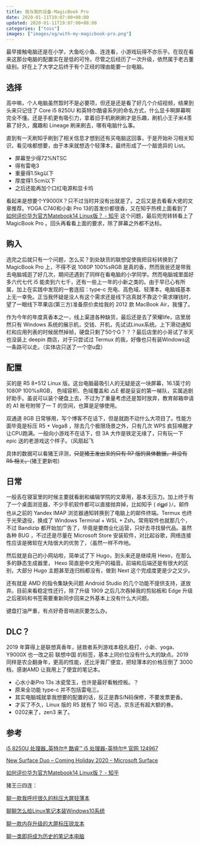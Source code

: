 ```yaml
---
title: 我与我的设备-MagicBook Pro
date: 2020-01-11T19:07:00+08:00
updated: 2020-01-11T19:07:00+08:00
categories: ["toss"]
images: ["images/og/with-my-magicbook-pro.png"]
---
```


最早接触电脑还是在小学，大鱼吃小鱼、连连看，小游戏玩得不亦乐乎。在现在看来这那台电脑的配置实在是低的可怜，尽管之后经历了一次升级，依然属于老古董级别。好在上了大学之后终于有个正经的理由能要一台电脑。<!--more-->

## 选择

高中嘛，个人电脑虽然暂时不是必要项，但还是还是看了好几个介绍视频，结果到头来只记住了 Core i5 8250U 和英特尔酷睿系列的命名方式，什么显卡啊屏幕啊完全不懂。还是手机更有吸引力，拿着旧手机刷刷刷才是乐趣，刷机小王子米4羡慕了好久，魔趣和 Lineage 刷来刷去，哪有电脑什么事。

直到有一天刷知乎刷到了相关信息才想到还有买电脑这回事，于是开始补习相关知识，看见啥都想要，由于本来就想选个轻薄本，最终形成了一个敲诡异的 List。

* 屏幕至少得72%NTSC
* 得有雷电3
* 重量得1.5kg以下
* 厚度得1.5cm以下
* 之后还能再加个口红电源和显卡坞

看起来是想要个Y9000X？只不过当时并没有出就是了。之后又是去看看大佬的文章推荐。YOGA C740和小新 Pro 13的首发价都很香，又在知乎热榜上面看到了 [如何评价华为官方Matebook14 Linux版？ - 知乎](#参考) 这个问题，最后兜兜转转看上了 MagicBook Pro 。回头再看看上面的要求，除了屏幕之外都不达标。

## 购入

选完之后就只有一个问题，怎么买？到处缺货的联想促使我把目标转换到了 MagicBook Pro 上，不得不说 1080P 100%sRGB 是真的香，然而我爸还是带我去电脑城逛了好几次，期间还遇到了同样在看电脑的小学同学。然而电脑城里面好多六代七代 i5 能卖到六七千，还有一些上一年的小新之类的。由于早已心有所属，加上在实践中发现的一套连招：type-c 充电、高色域、轻薄本，电脑城基本上无一幸免。正当我怀疑是没人有这个需求还是线下店真就不靠这个需求赚钱时，望了一眼线下苹果店(第三方)准备原价卖给我的 2012 款 MacBook Air，我懂了。

作为今年的年度真香本之一，线上渠道各种缺货，最后还是去了荣耀life，店里居然只有 Windows 系统的展示机，交钱、开机，先试试Linux系统。上下滑动通知栏和应用列表的时候居然掉帧，硬盘只剩了50个G？？？最后店里的小哥试了半天也没装上 deepin 商店，对于只尝试过 Termux 的我，好像也只有装Windows这一条路可以走。（实体店只送了一个空u盘）

## 配置

买的是 R5 8+512 Linux 版。这台电脑最吸引人的无疑是这一块屏幕，16.1英寸的 1080P 100%sRGB， 色域容积、色域覆盖和 △E 都是妥妥的第一梯队，实属追剧好助手。虽说可以装个硬盘上去，不过为了重量考虑还是暂时放弃，教育邮箱申请的 A1 账号附带了一 T 的空间，也算是足够使用。

双通道 8GB 日常够用，写个博客不在话下，但是就跑不动什么大项目了。性能方面毕竟是标压 R5 + Vega8 ，除去几个极限场景之外，只有几次 WPS 疯狂唤醒才让CPU跑满。一般向小游戏不在话下，但 3A 大作是铁定无缘了，只有玩一下 epic 送的老游戏这个样子。（风扇起飞

具体的数据可以看猪王评测，~~只是猪王发出来的只有 R7 版的具体数据，并没有 R5 相关。~~(猪王更新啦)

## 日常

一般丢在寝室里的时候主要就看剧和编辑学院的文章用，基本无压力。加上终于有了一个桌面浏览器，不少手机软件都可以直接抛弃掉，比如知乎 ( ఠൠఠ )ﾉ。邮件也从之前的 Yandex IMAP 浏览器通知转换到了电脑上的邮件终端。Termux 也终于光荣退役，换成了 Windows Terminal + WSL + Zsh。常用软件也就那几个，不过 Bandizip 都开始加广告了，毕竟是要商业化运营，只好去寻找替代品。虽然各种 BUG ，不过还是尽量在 Microsoft Store 安装软件，对比起谷歌，网络连接性应该是微软在大陆很大的优势了，（虽然一样不咋地。

然后就是自己的小网站啦，简单试了下 Hugo，到头来还是继续用 Hexo，在那么多的静态生成器里， Hexo 简直是中文用户的福音。前端和后端还是有很大的区别，大部分 Hugo 主题甚至连归档都没有，做到 Next 这个完成度更是少之又少。

还有就是 AMD 的指令集缺失问题 Android Studio 的几个功能不提供支持，遂放弃。目前来看稳定性还行，除了升级 1909 之后几次吞掉我的剪贴板和 Edge 升级之后密码和书签需要重新同步回来之外基本上没有什么大问题。

键盘打油严重，有点好奇音响进灰要怎么办。

## DLC？

2019 年算得上是联想真香年，拯救者系列游戏本稳扎稳打，小新、yoga、Y9000X 也一改之前 联想中国 的标签，基本上同价位没有什么大的缺点。2019 同样是农企翻身年，更高的性能，还比牙膏厂便宜，把轻薄本的价格压倒了 3000 档，感谢AMD 让我用上了便宜的笔记本。

* 心水小新Pro 13s 冰瓷莹玉，也许是最好看触控板。？
* 原来全功能 type-c 并不包括雷电三。
* 其实电脑城就拿我想要的配置的话，反正是靠S/N码保修，不要发票更香。
* 才买了不久，Linux 版的 R5 就有了 16G 可选，京东还有超大额的券。
* 0202来了，zen3 来了。

## 参考

[i5 8250U 处理器_英特尔® 酷睿™ i5 处理器-英特尔® 官网 124967](https://www.intel.cn/content/www/cn/zh/products/processors/core/i5-processors/i5-8250u.html)

[New Surface Duo – Coming Holiday 2020 – Microsoft Surface](https://www.microsoft.com/en-us/surface/devices/surface-duo)

[如何评价华为官方Matebook14 Linux版？ - 知乎](https://www.zhihu.com/question/344339517)

猪王~~三~~四连：

[聊一款我呼吁很久的标压大屏轻薄本](https://mp.weixin.qq.com/s/hTPIJjyssz5V0hO-xqznSQ)

[聊聊怎么给Linux笔记本装Windows10系统](https://mp.weixin.qq.com/s/dLfhbEDoN0DMDYlG-eKtCw)

[聊一款内存升级的大屏标压锐龙本](https://mp.weixin.qq.com/s/rDXH570qBvV4Hut472Hp-g)

[聊一类即将成为历史的笔记本电脑](https://mp.weixin.qq.com/s/EOf652_rNxZ2wZxwsgexRA)